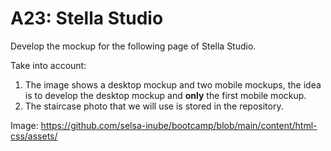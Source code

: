 # A23: Stella Studio

Develop the mockup for the following page of Stella Studio.

Take into account:

1. The image shows a desktop mockup and two mobile mockups, the idea is to develop the desktop mockup and **only** the first mobile mockup.
2. The staircase photo that we will use is stored in the repository.

Image: https://github.com/selsa-inube/bootcamp/blob/main/content/html-css/assets/
